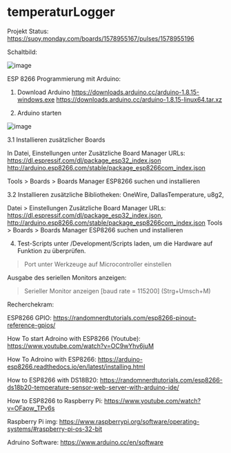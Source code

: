 # temperaturLogger
Projekt Status: https://suoy.monday.com/boards/1578955167/pulses/1578955196


Schaltbild:

![image](https://user-images.githubusercontent.com/86537226/129707013-428c15ba-4fd0-421d-99a0-32ec8f4c69ab.png)



ESP 8266 Programmierung mit Arduino:

1. Download Arduino
https://downloads.arduino.cc/arduino-1.8.15-windows.exe
https://downloads.arduino.cc/arduino-1.8.15-linux64.tar.xz





2. Arduino starten

![image](https://user-images.githubusercontent.com/86537226/129705830-07318ac6-7e52-4e57-8612-ad9d7fe4927f.png)

3.1 Installieren zusätzlicher Boards 

In Datei, Einstellungen unter
Zusätzliche Board Manager URLs:
https://dl.espressif.com/dl/package_esp32_index.json
http://arduino.esp8266.com/stable/package_esp8266com_index.json

Tools > Boards > Boards Manager
ESP8266 suchen und installieren

3.2 Installieren zusätzliche Bibliotheken:
OneWire, DallasTemperature, u8g2,


Datei > Einstellungen
Zusätzliche Board Manager URLs: https://dl.espressif.com/dl/package_esp32_index.json, http://arduino.esp8266.com/stable/package_esp8266com_index.json
Tools > Boards > Boards Manager
ESP8266 suchen und installieren


4. Test-Scripts unter /Development/Scripts laden, um die Hardware auf Funktion zu überprüfen.

> Port unter Werkzeuge auf Microcontroller einstellen

Ausgabe des seriellen Monitors anzeigen:

> Serieller Monitor anzeigen [baud rate = 115200] (Strg+Umsch+M)






Recherchekram:

ESP8266 GPIO:
https://randomnerdtutorials.com/esp8266-pinout-reference-gpios/

How To start Adroino with ESP8266 (Youtube): 
https://www.youtube.com/watch?v=OC9wYhv6juM

How To Adroino with ESP8266:
https://arduino-esp8266.readthedocs.io/en/latest/installing.html

How to ESP8266 with DS18B20:
https://randomnerdtutorials.com/esp8266-ds18b20-temperature-sensor-web-server-with-arduino-ide/

How to ESP8266 to Raspberry Pi:
https://www.youtube.com/watch?v=OFaow_TPv6s

Raspberry Pi img:
https://www.raspberrypi.org/software/operating-systems/#raspberry-pi-os-32-bit

Adruino Software:
https://www.arduino.cc/en/software



